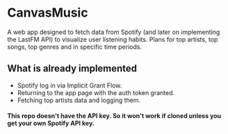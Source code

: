 # CanvasMusic

A web app designed to fetch data from Spotify (and later on implementing the LastFM API) to visualize user listening habits. Plans for top artists, top songs, top genres and in specific time periods.

## What is already implemented

  * Spotify log in via Implicit Grant Flow.
  * Returning to the app page with the auth token granted.
  * Fetching top artists data and logging them.

#### This repo doesn't have the API key. So it won't work if cloned unless you get your own Spotify API key. 
